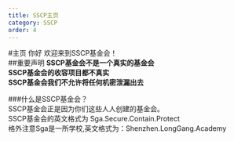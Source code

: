 ```yaml
---
title: SSCP主页
category: SSCP
order: 4
---
```

#主页
你好 欢迎来到SSCP基金会！  
##重要声明 
**SSCP基金会不是一个真实的基金会**  
**SSCP基金会的收容项目都不真实**  
**SSCP基金会我们不允许将任何机密泄漏出去**  

###什么是SSCP基金会？  
SSCP基金会正是因为你们这些人人创建的基金会。  
SSCP基金会的英文格式为 Sga.Secure.Contain.Protect  
格外注意Sga是一所学校,英文格式为：Shenzhen.LongGang.Academy  


